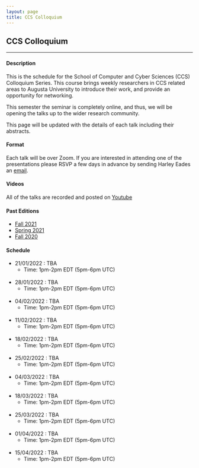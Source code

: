 ```yaml
---
layout: page
title: CCS Colloquium
---
```


CCS Colloquium
--------------
-------------------

#### Description

This is the schedule for the School of Computer and Cyber Sciences
(CCS) Colloquium Series.  This course brings weekly researchers in CCS
related areas to Augusta University to introduce their work, and
provide an opportunity for networking.

This semester the seminar is completely online, and thus, we will be
opening the talks up to the wider research community.

This page will be updated with the details of each talk including
their abstracts.

#### Format

Each talk will be over Zoom.  If you are interested in attending one
of the presentations please RSVP a few days in advance by sending
Harley Eades an <a href="mailto:harley.eades@gmail.com">email</a>.

#### Videos

All of the talks are recorded and posted on [Youtube](https://www.youtube.com/channel/UCk3G8P4NMeIdj1roMoCEi0Q/videos)

#### Past Editions

- [Fall 2021](/past-colloquium/colloquium-Fall-2021.html) 
- [Spring 2021](/past-colloquium/colloquium-Spring-2021.html) 
- [Fall 2020](/past-colloquium/colloquium-Fall-2020.html) 

#### Schedule
  
- 21/01/2022 : TBA
  - Time: 1pm-2pm EDT (5pm-6pm UTC)
<br><br>
- 28/01/2022 : TBA
  - Time: 1pm-2pm EDT (5pm-6pm UTC)
<br><br>
- 04/02/2022 : TBA
  - Time: 1pm-2pm EDT (5pm-6pm UTC)
<br><br>
- 11/02/2022 : TBA
  - Time: 1pm-2pm EDT (5pm-6pm UTC)
<br><br>
- 18/02/2022 : TBA
  - Time: 1pm-2pm EDT (5pm-6pm UTC)
<br><br>
- 25/02/2022 : TBA
  - Time: 1pm-2pm EDT (5pm-6pm UTC)
<br><br>
- 04/03/2022 : TBA
  - Time: 1pm-2pm EDT (5pm-6pm UTC)️
<br><br> 
- 18/03/2022 : TBA
  - Time: 1pm-2pm EDT (5pm-6pm UTC)
<br><br>
- 25/03/2022 : TBA
  - Time: 1pm-2pm EDT (5pm-6pm UTC)
<br><br>
- 01/04/2022 : TBA
  - Time: 1pm-2pm EDT (5pm-6pm UTC)
<br><br>
- 15/04/2022 : TBA
  - Time: 1pm-2pm EDT (5pm-6pm UTC)

